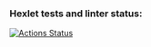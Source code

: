 ### Hexlet tests and linter status:
[![Actions Status](https://github.com/bersyatina/frontend-project-11/actions/workflows/hexlet-check.yml/badge.svg)](https://github.com/bersyatina/frontend-project-11/actions)